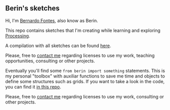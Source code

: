 ## Berin's sketches
Hi, I'm [Bernardo Fontes](https://berinfontes.com/), also know as Berin.

This repo contains sketches that I'm creating while learning and exploring [Processing](https://processing.org/).

A compilation with all sketches can be found [here](https://berinhard.github.io/sketches/).

Please, free to [contact me](mailto:bernardoxhc@gmail.com) regarding licenses to use my work, teaching opportunities, consulting or other projects.

Eventually you'll find some `from berin import something` statements. This is my personal "toolbox" with auxiliar functions to save me time and objects to define some structures such as grids. If you want to take a look in the code, you can find it [in this repo](https://github.com/berinhard/berin/).

Please, free to [contact me](mailto:bernardoxhc@gmail.com) regarding licenses to use my work, consulting or other projects.
